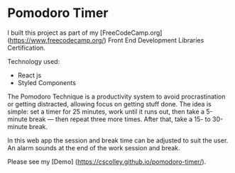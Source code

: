 # Pomodoro Timer

I built this project as part of my [FreeCodeCamp.org] (https://www.freecodecamp.org/) Front End Development Libraries Certification.

Technology used:
- React js
- Styled Components

The Pomodoro Technique is a productivity system to avoid procrastination or getting distracted, allowing focus on getting stuff done. The idea is simple: set a timer for 25 minutes, work until it runs out, then take a 5-minute break — then repeat three more times. After that, take a 15- to 30-minute break.

In this web app the session and break time can be adjusted to suit the user. An alarm sounds at the end of the work session and break.

Please see my [Demo] (https://cscolley.github.io/pomodoro-timer/).
